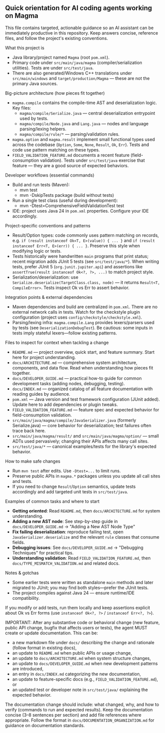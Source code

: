 ## Quick orientation for AI coding agents working on Magma

This file contains targeted, actionable guidance so an AI assistant can be immediately productive in this repository. Keep answers concise, reference files, and follow the project's existing conventions.

What this project is

- Java library/project named `Magma` (root `pom.xml`).
- Primary code under `src/main/java/magma` (compiler/serialization utilities). Tests are under `src/test/java`.
- There are also generated/Windows C++ translations under `src/main/windows` and `target/production/Magma` — these are not the primary Java sources.

Big-picture architecture (how pieces fit together)

- `magma.compile` contains the compile-time AST and deserialization logic. Key files:
  - `magma/compile/Serialize.java` — central deserialization entrypoint used by tests.
  - `magma/compile/Node.java` and `Lang.java` — nodes and language parsing/lexing helpers.
  - `magma/compile/rule/*` — parsing/validation rules.
- `magma.option` and `magma.result` implement small functional types used across the codebase (`Option`, `Some`, `None`, `Result`, `Ok`, `Err`). Tests and code use pattern matching on these types.
- `FIELD_VALIDATION_FEATURE.md` documents a recent feature (field-consumption validation). Tests under `src/test/java` exercise that feature — they are a good source of expected behaviors.

Developer workflows (essential commands)

- Build and run tests (Maven):
  - mvn test
  - mvn -DskipTests package (build without tests)
- Run a single test class (useful during development):
  - mvn -Dtest=ComprehensiveFieldValidationTest test
- IDE: project uses Java 24 in `pom.xml` properties. Configure your IDE accordingly.

Project-specific conventions and patterns

- Result/Option types: code commonly uses pattern matching on records, e.g. `if (result instanceof Ok<T, E>(value)) { ... }` and `if (result instanceof Err<T, E>(err)) { ... }`. Preserve this style when modifying logic or tests.
- Tests historically were handwritten `main` programs that print status; recent migration adds JUnit 5 tests (see `src/test/java/*`). When writing tests, prefer JUnit 5 (`org.junit.jupiter.api`) and assertions like `assertTrue(result instanceof Ok<?, ?>, ...)` to match project style.
- Serialization/deserialization: use `Serialize.deserialize(TargetClass.class, node)` — it returns `Result<T, CompileError>`. Tests inspect Ok vs Err to assert behavior.

Integration points & external dependencies

- Maven dependencies and build are centralized in `pom.xml`. There are no external network calls in tests. Watch for the checkstyle plugin configuration (project uses `config/checkstyle/checkstyle.xml`).
- Parsing/lexing infra: `magma.compile.Lang` provides lexers/parsers used by tests (see `DeserializationDebugTest`). Be cautious: some inputs in tests imply stateful lexers—follow existing patterns.

Files to inspect for context when tackling a change

- `README.md` — project overview, quick start, and feature summary. Start here for project understanding.
- `docs/ARCHITECTURE.md` — comprehensive system architecture, components, and data flow. Read when understanding how pieces fit together.
- `docs/DEVELOPER_GUIDE.md` — practical how-to guide for common development tasks (adding nodes, debugging, testing).
- `docs/INDEX.md` — organized catalog of all feature documentation with reading guides by audience.
- `pom.xml` — Java version and test framework configuration (JUnit added). Update here to add dependencies or plugin tweaks.
- `FIELD_VALIDATION_FEATURE.md` — feature spec and expected behavior for field-consumption validation.
- `src/main/java/magma/compile/JavaSerializer.java` (formerly Serialize.java) — core behavior for deserialization; test failures often trace back here.
- `src/main/java/magma/result/` and `src/main/java/magma/option/` — small ADTs used pervasively; changing their APIs affects many call sites.
- `src/test/java/*` — canonical examples/tests for the library's expected behavior.

How to make safe changes

- Run `mvn test` after edits. Use `-Dtest=...` to limit runs.
- Preserve public APIs in `magma.*` packages unless you update all call sites and tests.
- If you need to change `Result`/`Option` semantics, update tests accordingly and add targeted unit tests in `src/test/java`.

Examples of common tasks and where to start

- **Getting oriented**: Read `README.md`, then `docs/ARCHITECTURE.md` for system understanding.
- **Adding a new AST node**: See step-by-step guide in `docs/DEVELOPER_GUIDE.md` → "Adding a New AST Node Type"
- **Fix failing deserialization**: reproduce failing test, open `JavaSerializer.deserialize` and the relevant `rule` classes that consume fields.
- **Debugging issues**: See `docs/DEVELOPER_GUIDE.md` → "Debugging Techniques" for practical tips.
- **Understanding validation**: Read `FIELD_VALIDATION_FEATURE.md`, then `docs/TYPE_MISMATCH_VALIDATION.md` and related docs.

Notes & gotchas

- Some earlier tests were written as standalone `main` methods and later migrated to JUnit; you may find both styles—prefer the JUnit tests.
- The project compiles against Java 24 — ensure runtime/IDE compatibility.

If you modify or add tests, run them locally and keep assertions explicit about Ok vs Err forms (use `instanceof Ok<?, ?>` / `instanceof Err<?, ?>`).

<!-- Mandatory: require creating/updating documentation -->

IMPORTANT: After any substantive code or behavioral change (new feature, public API change, bugfix that affects users or tests), the agent MUST create or update documentation. This can be:

- a new markdown file under `docs/` describing the change and rationale (follow format in existing docs),
- an update to `README.md` when public APIs or usage change,
- an update to `docs/ARCHITECTURE.md` when system structure changes,
- an update to `docs/DEVELOPER_GUIDE.md` when new development patterns are introduced,
- an entry in `docs/INDEX.md` categorizing the new documentation,
- an update to feature-specific docs (e.g., `FIELD_VALIDATION_FEATURE.md`), or
- an updated test or developer note in `src/test/java/` explaining the expected behavior.

The documentation change should include: what changed, why, and how to verify (commands to run and expected results). Keep the documentation concise (3–8 sentences per section) and add file references where appropriate. Follow the format in `docs/DOCUMENTATION_ORGANIZATION.md` for guidance on documentation standards.
